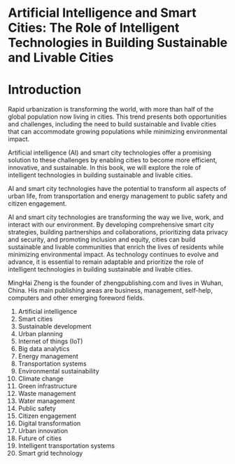 # Artificial Intelligence and Smart Cities: The Role of Intelligent Technologies in Building Sustainable and Livable Cities

# Introduction

Rapid urbanization is transforming the world, with more than half of the global population now living in cities. This trend presents both opportunities and challenges, including the need to build sustainable and livable cities that can accommodate growing populations while minimizing environmental impact.

Artificial intelligence (AI) and smart city technologies offer a promising solution to these challenges by enabling cities to become more efficient, innovative, and sustainable. In this book, we will explore the role of intelligent technologies in building sustainable and livable cities.

AI and smart city technologies have the potential to transform all aspects of urban life, from transportation and energy management to public safety and citizen engagement.

AI and smart city technologies are transforming the way we live, work, and interact with our environment. By developing comprehensive smart city strategies, building partnerships and collaborations, prioritizing data privacy and security, and promoting inclusion and equity, cities can build sustainable and livable communities that enrich the lives of residents while minimizing environmental impact. As technology continues to evolve and advance, it is essential to remain adaptable and prioritize the role of intelligent technologies in building sustainable and livable cities.

MingHai Zheng is the founder of zhengpublishing.com and lives in Wuhan, China. His main publishing areas are business, management, self-help, computers and other emerging foreword fields.



1. Artificial intelligence
2. Smart cities
3. Sustainable development
4. Urban planning
5. Internet of things (IoT)
6. Big data analytics
7. Energy management
8. Transportation systems
9. Environmental sustainability
10. Climate change
11. Green infrastructure
12. Waste management
13. Water management
14. Public safety
15. Citizen engagement
16. Digital transformation
17. Urban innovation
18. Future of cities
19. Intelligent transportation systems
20. Smart grid technology

